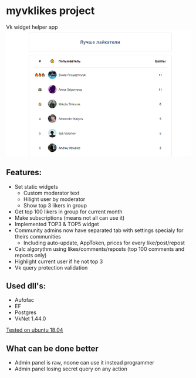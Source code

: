 # myvklikes project
Vk widget helper app
![App Main Frame](/Readme/App1.png)


## Features:
* Set static widgets
    * Custom moderator text
    * Hilight user by moderator
    * Show top 3 likers in group
* Get top 100 likers in group for current month
* Make subscriptions (means not all can use it)
* Implemented TOP3 & TOP5 widget
* Community admins now have separated tab with settings specialy for theirs communities
    - Including auto-update, AppToken, prices for every like/post/repost
* Calc algorythm using likes/comments/reposts (top 100 comments and reposts only)
* Highlight current user if he not top 3
* Vk query protection validation

## Used dll's:
* Aufofac
* EF
* Postgres
* VkNet 1.44.0

[Tested on ubuntu 18.04](https://myvklikes.ru)

## What can be done better
* Admin panel is raw, noone can use it instead programmer
* Admin panel losing secret query on any action